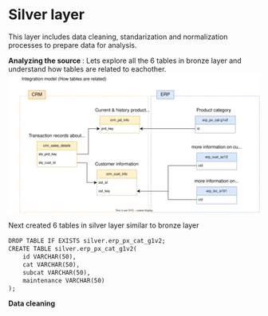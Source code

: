 # Silver layer
This layer includes data cleaning, standarization and normalization processes to prepare data for analysis.

<b>Analyzing the source </b> : Lets explore all the 6 tables in bronze layer and understand how tables are related to eachother. 
<img src="https://github.com/sumedhadewan/sql_datawarehouse_project/blob/main/docs/images/integration_model.drawio.svg"/>

Next created 6 tables in silver layer similar to bronze layer

```
DROP TABLE IF EXISTS silver.erp_px_cat_g1v2;
CREATE TABLE silver.erp_px_cat_g1v2(
	id VARCHAR(50),
	cat VARCHAR(50),
	subcat VARCHAR(50),
	maintenance VARCHAR(50)
);

```
<b>Data cleaning</b>
